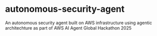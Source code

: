 # autonomous-security-agent
An autonomous security agent built on AWS infrastructure using agentic architechture as part of AWS AI Agent Global Hackathon 2025
